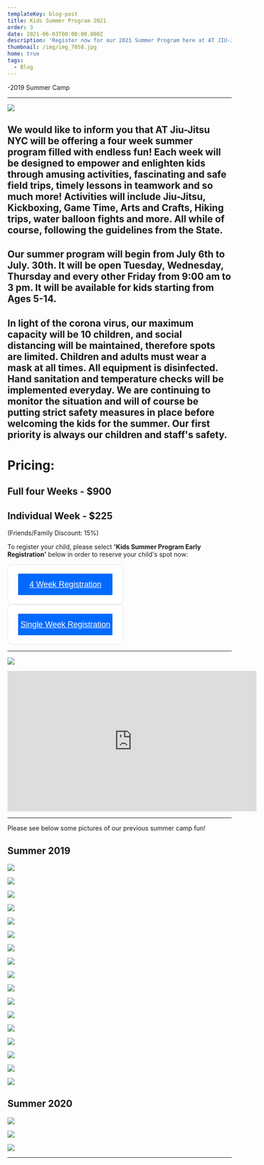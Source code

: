 ```yaml
---
templateKey: blog-post
title: Kids Summer Program 2021
order: 3
date: 2021-06-03T00:00:00.000Z
description: 'Register now for our 2021 Summer Program here at AT JIU-JITSU NYC! '
thumbnail: /img/img_7058.jpg
home: true
tags:
  - Blog
---
```

\-2019 Summer Camp

- - -

![](/img/summer-camp-flyer.jpg)

## We would like to inform you that AT Jiu-Jitsu NYC will be offering a four week summer program filled with endless fun! Each week will be designed to empower and enlighten kids through amusing activities, fascinating and safe field trips, timely lessons in teamwork and so much more! Activities will include Jiu-Jitsu, Kickboxing, Game Time, Arts and Crafts, Hiking trips, water balloon fights and more. All while of course, following the guidelines from the State.

## **Our summer program will begin from July 6th to July. 30th. It will be open Tuesday, Wednesday, Thursday and every other Friday from 9:00 am to 3 pm. It will be available for kids starting from Ages 5-14.**

## **In light of the corona virus, our maximum capacity will be 10 children, and social distancing will be maintained, therefore spots are limited. Children and adults must wear a mask at all times. All equipment is disinfected. Hand sanitation and temperature checks will be implemented everyday. We are continuing to monitor the situation and will of course be putting strict safety measures in place before welcoming the kids for the summer.** **Our first priority is always our children and staff's safety.**

# **Pricing:**

## **Full four Weeks - $900**

## **Individual Week - $225**

(Friends/Family Discount: 15%)

To register your child, please select **'Kids Summer Program Early Registration'** below in order to reserve your child's spot now:

<div style="
  overflow: auto;
  display: flex;
  flex-direction: column;
  justify-content: flex-end;
  align-items: center;
  width: 258.96px;
  background: #FFFFFF;
  border: 1px solid rgba(0, 0, 0, 0.1);
  box-shadow: -2px 10px 5px rgba(0, 0, 0, 0);
  border-radius: 10px;
  font-family: Source Serif Pro, SQ Market, Helvetica, Arial, sans-serif;
  ">
  <div style="padding: 20px;">
  <a target="_blank" href="https://checkout.square.site/merchant/029SPHATQHNVN/checkout/BOP7V36NKUWFARHQR5JUQXDV?src=embed" style="
    display: inline-block;
    font-size: 18px;
    line-height: 48px;
    height: 48px;
    color: #ffffff;
    min-width: 212px;
    background-color: #006aff;
    text-align: center;
    box-shadow: 0 0 0 1px rgba(0,0,0,.1) inset;
    border-radius: 0px;
  ">4 Week Registration</a>
  </div>
    <link rel="stylesheet" href="https://fonts.googleapis.com/css?family=Source Serif Pro">
</div>

<div style="
  overflow: auto;
  display: flex;
  flex-direction: column;
  justify-content: flex-end;
  align-items: center;
  width: 258.96px;
  background: #FFFFFF;
  border: 1px solid rgba(0, 0, 0, 0.1);
  box-shadow: -2px 10px 5px rgba(0, 0, 0, 0);
  border-radius: 10px;
  font-family: Source Serif Pro, SQ Market, Helvetica, Arial, sans-serif;
  ">
  <div style="padding: 20px;">
  <a target="_blank" href="https://checkout.square.site/merchant/029SPHATQHNVN/checkout/UXOACAHOLMU5OCU5LDMPWR7F?src=embed" style="
    display: inline-block;
    font-size: 18px;
    line-height: 48px;
    height: 48px;
    color: #ffffff;
    min-width: 212px;
    background-color: #006aff;
    text-align: center;
    box-shadow: 0 0 0 1px rgba(0,0,0,.1) inset;
    border-radius: 0px;
  ">Single Week Registration</a>
  </div>
    <link rel="stylesheet" href="https://fonts.googleapis.com/css?family=Source Serif Pro">
</div>

- - -

![](/img/summer-camp-itinerary-2021.png)

<iframe width="560" height="315" src="https://www.youtube.com/embed/Q7Vyr-vlrq4" title="YouTube video player" frameborder="0" allow="accelerometer; autoplay; clipboard-write; encrypted-media; gyroscope; picture-in-picture" allowfullscreen></iframe>

- - -

Please see below some pictures of our previous summer camp fun! 

## **Summer 2019**

![](/img/dsc03545.jpg)

![](/img/img_7284.jpg)

![](/img/6.jpg)

![](/img/11.jpg)

![](/img/5.jpg)

![](/img/img_7332.jpg)

![](/img/img_7412.jpg)

![](/img/10.jpg)

![](/img/dsc03249.jpg)

![](/img/7.jpg)

![](/img/dsc03300-1-.jpg)

![](/img/13.jpg)

![](/img/img_7331.jpg)

![](/img/4.jpg)

![](/img/img_7395.jpg)

![](/img/9.jpg)

![](/img/dsc03295-1-.jpg)

## **Summer 2020**

![](/img/img_1831.jpg)

![](/img/videocapture_20200818-191038.jpg)

![](/img/img_1861.jpg)

- - -
